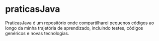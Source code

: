 # praticasJava
PraticasJava é um repositório onde compartilharei pequenos códigos ao longo da minha trajetória de aprendizado, incluindo testes, códigos genéricos e novas tecnologias.
